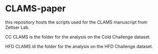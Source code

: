 # CLAMS-paper
this repository hosts the scripts used for the CLAMS manuscript from Zeltser Lab.

CC CLAMS is the folder for the analysis on the Cold Challenge dataset.


HFD CLAMS id the folder for the analysis on the HFD Challenge dataset.
